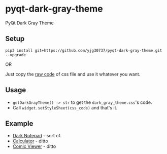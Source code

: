 # pyqt-dark-gray-theme
PyQt Dark Gray Theme

## Setup
```pip3 install git+https://github.com/yjg30737/pyqt-dark-gray-theme.git --upgrade```

OR

Just copy the <a href="https://raw.githubusercontent.com/yjg30737/pyqt-dark-gray-theme/main/pyqt_dark_gray_theme/dark_gray_theme.css">raw code</a> of css file and use it whatever you want.

## Usage
* ```getDarkGrayTheme() -> str``` to get the ```dark_gray_theme.css```'s code. 
* Call ```widget.setStyleSheet(css_code)``` and that's it.

## Example
* <a href="https://github.com/yjg30737/pyqt-dark-notepad.git">Dark Notepad</a> - sort of.
* <a href="https://github.com/yjg30737/pyqt-dark-calculator.git">Calculator</a> - ditto
* <a href="https://github.com/yjg30737/pyqt-comic-viewer.git">Comic Viewer</a> - ditto
